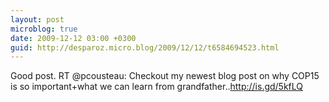 ```yaml
---
layout: post
microblog: true
date: 2009-12-12 03:00 +0300
guid: http://desparoz.micro.blog/2009/12/12/t6584694523.html
---
```

Good post. RT @pcousteau: Checkout my newest blog post on why COP15 is so important+what we can learn from grandfather..http://is.gd/5kfLQ
